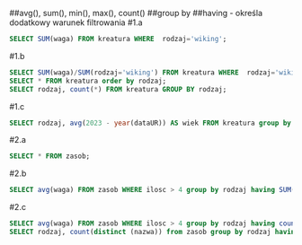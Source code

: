##avg(), sum(), min(), max(), count()
##group by
##having - określa dodatkowy warunek filtrowania
#1.a
```sql
SELECT SUM(waga) FROM kreatura WHERE  rodzaj='wiking';
```
#1.b
```sql
SELECT SUM(waga)/SUM(rodzaj='wiking') FROM kreatura WHERE  rodzaj='wiking';
SELECT * FROM kreatura order by rodzaj;
SELECT rodzaj, count(*) FROM kreatura GROUP BY rodzaj;
```
#1.c
```sql
SELECT rodzaj, avg(2023 - year(dataUR)) AS wiek FROM kreatura group by rodzaj;
```
#2.a 
```sql
SELECT * FROM zasob;
```
#2.b
```sql
SELECT avg(waga) FROM zasob WHERE ilosc > 4 group by rodzaj having SUM(waga) > 10;
```
#2.c
```sql
SELECT avg(waga) FROM zasob WHERE ilosc > 4 group by rodzaj having count(*) > 1;
SELECT rodzaj, count(distinct (nazwa)) from zasob group by rodzaj having count(*) > 1;
```
